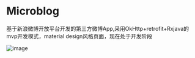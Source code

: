 # Microblog
基于新浪微博开放平台开发的第三方微博App,采用OkHttp+retrofit+Rxjava的mvp开发模式，material design风格页面，现在处于开发阶段


![image](https://github.com/newjiang/Microblog/gif/gif.gif ) 
